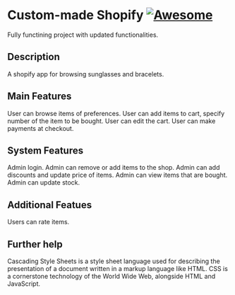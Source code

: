 # Custom-made Shopify [![Awesome](https://awesome.re/badge-flat2.svg)](https://awesome.re)


Fully functining project with updated functionalities.

## Description

A shopify app for browsing sunglasses and bracelets.

## Main Features

User can browse items of preferences.
User can add items to cart, specify number of the item to be bought.
User can edit the cart.
User can make payments at checkout.

## System Features

Admin login.
Admin can remove or add items to the shop.
Admin can add discounts and update price of items.
Admin can view items that are bought.
Admin can update stock.

## Additional Featues

Users can rate items.

## Further help

Cascading Style Sheets is a style sheet language used for describing the presentation of a document written in a markup language like HTML. CSS is a cornerstone technology of the World Wide Web, alongside HTML and JavaScript.
